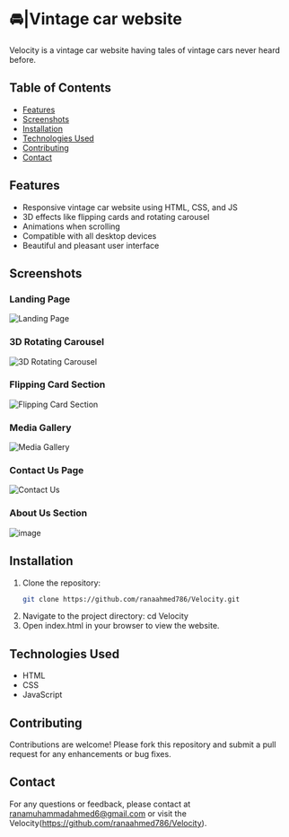# 🚘|Vintage car website
Velocity is a vintage car website having tales of vintage cars never heard before.
## Table of Contents
- [Features](#features)
- [Screenshots](#screenshots)
- [Installation](#installation)
- [Technologies Used](#technologies-used)
- [Contributing](#contributing)
- [Contact](#contact)
## Features
- Responsive vintage car website using HTML, CSS, and JS
- 3D effects like flipping cards and rotating carousel
- Animations when scrolling
- Compatible with all desktop devices
- Beautiful and pleasant user interface
## Screenshots

### Landing Page
![Landing Page](https://github.com/ranaahmed786/Velocity/assets/168958100/6c1b14f7-459c-4280-bd8b-3a1c77ecb266)

### 3D Rotating Carousel
![3D Rotating Carousel](https://github.com/ranaahmed786/Velocity/assets/168958100/74a75695-cb86-4e5e-8d8f-e49e83ac8147)

### Flipping Card Section
![Flipping Card Section](https://github.com/ranaahmed786/Velocity/assets/168958100/14a0b1d3-d9ae-44d6-8aff-6a4707bf554d)

### Media Gallery
![Media Gallery](https://github.com/ranaahmed786/Velocity/assets/168958100/d867b752-80e7-4872-ac2b-e6441dc4cc5e)

### Contact Us Page
![Contact Us](https://github.com/ranaahmed786/Velocity/assets/168958100/02b20ebf-a81f-48b5-9248-c9d19e7de273)

### About Us Section
![image](https://github.com/ranaahmed786/Velocity/assets/168958100/01ff7717-d997-49fe-b796-fa5e720c37cd)

## Installation
1. Clone the repository:
   ```bash
   git clone https://github.com/ranaahmed786/Velocity.git
2. Navigate to the project directory:
   cd Velocity
3. Open index.html in your browser to view the website.
## Technologies Used

- HTML
- CSS
- JavaScript
## Contributing

Contributions are welcome! Please fork this repository and submit a pull request for any enhancements or bug fixes.
## Contact

For any questions or feedback, please contact at ranamuhammadahmed6@gmail.com or visit the Velocity(https://github.com/ranaahmed786/Velocity).



